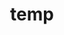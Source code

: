 ---
layout: page
title: temp
name: Nathan Constantine-Cooke
role: PhD Student
img: assets/img/group-members/nathan-800.webp
importance: 3
github: "https://www.github.com/nathansam"
website: "https://www.constantine-cooke.com"
scholar: "https://scholar.google.com/citations?user=2emHWR0AAAAJ&hl=en"
blog: "https://www.constantine-cooke.com/blog/"
twitter: "https://twitter.com/IBDNathan"
linkedin: "https://www.linkedin.com/in/nathan-constantine-cooke/"
---